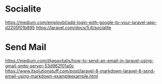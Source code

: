 # Socialite
  https://medium.com/employbl/add-login-with-google-to-your-laravel-app-d2205f01b895
  https://laravel.com/docs/5.6/socialite

# Send Mail
 https://medium.com/@agavitalis/how-to-send-an-email-in-laravel-using-gmail-smtp-server-53d962f01a0c
 https://www.itsolutionstuff.com/post/laravel-8-markdown-laravel-8-send-email-using-markdown-exampleexample.html